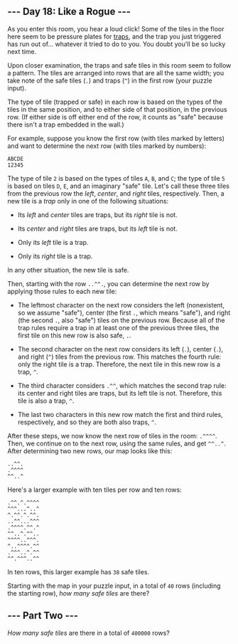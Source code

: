 ## --- Day 18: Like a Rogue --- ##

As you enter this room, you hear a loud click! Some of the tiles in the
floor here seem to be pressure plates for [traps](https://nethackwiki.com/wiki/Trap),
and the trap you just triggered has run out of... whatever it tried to
do to you. You doubt you'll be so lucky next time.

Upon closer examination, the traps and safe tiles in this room seem to
follow a pattern. The tiles are arranged into rows that are all the
same width; you take note of the safe tiles (`.`) and traps (`^`) in
the first row (your puzzle input).

The type of tile (trapped or safe) in each row is based on the types of
the tiles in the same position, and to either side of that position, in
the previous row. (If either side is off either end of the row, it
counts as "safe" because there isn't a trap embedded in the wall.)

For example, suppose you know the first row (with tiles marked by
letters) and want to determine the next row (with tiles marked by
numbers):

    ABCDE
    12345

The type of tile `2` is based on the types of tiles `A`, `B`, and `C`;
the type of tile `5` is based on tiles `D`, `E`, and an imaginary
"safe" tile. Let's call these three tiles from the previous row the *left*,
*center*, and *right* tiles, respectively. Then, a new tile is a *trap*
only in one of the following situations:

  * Its *left* and *center* tiles are traps, but its *right* tile is
    not.

  * Its *center* and *right* tiles are traps, but its *left* tile is
    not.

  * Only its *left* tile is a trap.

  * Only its *right* tile is a trap.

In any other situation, the new tile is safe.

Then, starting with the row `..^^.`, you can determine the next row by
applying those rules to each new tile:

  * The leftmost character on the next row considers the left
    (nonexistent, so we assume "safe"), center (the first `.`, which
    means "safe"), and right (the second `.`, also "safe") tiles on the
    previous row. Because all of the trap rules require a trap in at
    least one of the previous three tiles, the first tile on this new
    row is also safe, `.`.

  * The second character on the next row considers its left (`.`),
    center (`.`), and right (`^`) tiles from the previous row. This
    matches the fourth rule: only the right tile is a trap. Therefore,
    the next tile in this new row is a trap, `^`.

  * The third character considers `.^^`, which matches the second trap
    rule: its center and right tiles are traps, but its left tile is
    not. Therefore, this tile is also a trap, `^`.

  * The last two characters in this new row match the first and third
    rules, respectively, and so they are both also traps, `^`.

After these steps, we now know the next row of tiles in the room: `.^^^^`.
Then, we continue on to the next row, using the same rules, and get `^^..^`.
After determining two new rows, our map looks like this:

    ..^^.
    .^^^^
    ^^..^

Here's a larger example with ten tiles per row and ten rows:

    .^^.^.^^^^
    ^^^...^..^
    ^.^^.^.^^.
    ..^^...^^^
    .^^^^.^^.^
    ^^..^.^^..
    ^^^^..^^^.
    ^..^^^^.^^
    .^^^..^.^^
    ^^.^^^..^^

In ten rows, this larger example has `38` safe tiles.

Starting with the map in your puzzle input, in a total of `40` rows
(including the starting row), *how many safe tiles* are there?

## --- Part Two --- ##

*How many safe tiles* are there in a total of `400000` rows?
